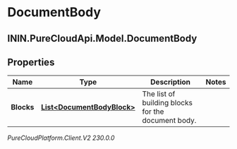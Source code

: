 # DocumentBody

## ININ.PureCloudApi.Model.DocumentBody

## Properties

|Name | Type | Description | Notes|
|------------ | ------------- | ------------- | -------------|
| **Blocks** | [**List&lt;DocumentBodyBlock&gt;**](DocumentBodyBlock) | The list of building blocks for the document body. | |



_PureCloudPlatform.Client.V2 230.0.0_
